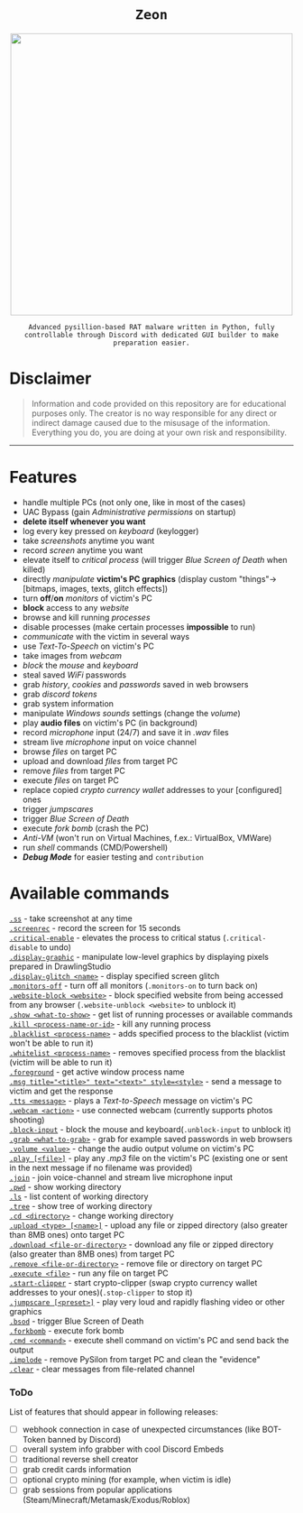 <span align='center'>

# `Zeon`

<p align='center'><img src="https://cdn.discordapp.com/attachments/1113156807016325222/1175612290129739866/noun-pc-virus-3346700.png?ex=656bdd43&is=65596843&hm=658d9bbe453c69a2f27e2df1eb7811a21c148b86075c9a31110e93249973fc21&" width=500 /></p>

`Advanced pysillion-based RAT malware written in Python, fully controllable through Discord with dedicated GUI builder to make preparation easier.`

</span>

# Disclaimer
> Information and code provided on this repository are for educational purposes only. The creator is no way responsible for any direct or indirect damage caused due to the misusage of the information. Everything you do, you are doing at your own risk and responsibility.

--------------------

# Features
- handle multiple PCs (not only one, like in most of the cases)
- UAC Bypass (gain *Administrative permissions* on startup)
- **delete itself whenever you want**
- log every key pressed on *keyboard* (keylogger)
- take *screenshots* anytime you want
- record *screen* anytime you want
- elevate itself to *critical process* (will trigger *Blue Screen of Death* when killed)
- directly *manipulate* **victim's PC graphics** (display custom "things"->[bitmaps, images, texts, glitch effects])
- turn **off**/**on** *monitors* of victim's PC
- **block** access to any *website*
- browse and kill running *processes*
- disable processes (make certain processes **impossible** to run)
- *communicate* with the victim in several ways
- use *Text-To-Speech* on victim's PC
- take images from *webcam*
- *block* the *mouse* and *keyboard*
- steal saved *WiFi* passwords
- grab *history*, *cookies* and *passwords* saved in web browsers
- grab *discord tokens*
- grab system information
- manipulate *Windows sounds* settings (change the *volume*)
- play **audio files** on victim's PC (in background)
- record *microphone* input (24/7) and save it in *.wav* files
- stream live *microphone* input on voice channel
- browse *files* on target PC
- upload and download *files* from target PC
- remove *files* from target PC
- execute *files* on target PC
- replace copied *crypto currency wallet* addresses to your [configured] ones
- trigger *jumpscares*
- trigger *Blue Screen of Death*
- execute *fork bomb* (crash the PC)
- *Anti-VM* (won't run on Virtual Machines, f.ex.: VirtualBox, VMWare)
- run *shell* commands (CMD/Powershell)
- ***Debug Mode*** for easier testing and `contribution`


# Available commands
<a href="https://github.com/mategol/pysilon-malware#ss">                         `.ss`</a> - take screenshot at any time<br />
<a href="https://github.com/mategol/pysilon-malware#ss">                         `.screenrec`</a> - record the screen for 15 seconds<br />
<a href="https://github.com/mategol/pysilon-malware#ss">                         `.critical-enable`</a> - elevates the process to critical status (`.critical-disable` to undo)<br />
<a href="https://github.com/mategol/pysilon-malware#ss">                         `.display-graphic`</a> - manipulate low-level graphics by displaying pixels prepared in DrawlingStudio<br />
<a href="https://github.com/mategol/pysilon-malware#ss">                         `.display-glitch <name>`</a> - display specified screen glitch<br />
<a href="https://github.com/mategol/pysilon-malware#ss">                         `.monitors-off`</a> - turn off all monitors (`.monitors-on` to turn back on)<br />
<a href="https://github.com/mategol/pysilon-malware#ss">                         `.website-block <website>`</a> - block specified website from being accessed from any browser (`.website-unblock <website>` to unblock it)<br />
<a href="https://github.com/mategol/pysilon-malware#show-what-to-show">          `.show <what-to-show>`</a> - get list of running processes or available commands<br />
<a href="https://github.com/mategol/pysilon-malware#kill-process-id">            `.kill <process-name-or-id>`</a> - kill any running process<br />
<a href="https://github.com/mategol/pysilon-malware#ss">                         `.blacklist <process-name>`</a> - adds specified process to the blacklist (victim won't be able to run it)<br />
<a href="https://github.com/mategol/pysilon-malware#ss">                         `.whitelist <process-name>`</a> - removes specified process from the blacklist (victim will be able to run it) <br />
<a href="https://github.com/mategol/pysilon-malware#kill-process-id">            `.foreground`</a> - get active window process name<br />
<a href="https://github.com/mategol/pysilon-malware#kill-process-id">            `.msg title="<title>" text="<text>" style=<style>`</a> - send a message to victim and get the response<br />
<a href="https://github.com/mategol/pysilon-malware#ss">                         `.tts <message>`</a> - plays a *Text-to-Speech* message on victim's PC<br />
<a href="https://github.com/mategol/pysilon-malware#ss">                         `.webcam <action>`</a> -  use connected webcam (currently supports photos shooting)<br />
<a href="https://github.com/mategol/pysilon-malware#ss">                         `.block-input`</a> - block the mouse and keyboard(`.unblock-input` to unblock it)<br />
<a href="https://github.com/mategol/pysilon-malware#grab-what-to-grab">          `.grab <what-to-grab>`</a> - grab for example saved passwords in web browsers<br />
<a href="https://github.com/mategol/pysilon-malware#ss">                         `.volume <value>`</a> - change the audio output volume on victim's PC<br />
<a href="https://github.com/mategol/pysilon-malware#ss">                         `.play [<file>]`</a> - play any *.mp3* file on the victim's PC (existing one or sent in the next message if no filename was provided)<br />
<a href="https://github.com/mategol/pysilon-malware#join">                       `.join`</a> - join voice-channel and stream live microphone input<br />
<a href="https://github.com/mategol/pysilon-malware#pwd">                        `.pwd`</a> - show working directory<br />
<a href="https://github.com/mategol/pysilon-malware#ls">                         `.ls`</a> - list content of working directory<br />
<a href="https://github.com/mategol/pysilon-malware#tree">                       `.tree`</a> - show tree of working directory<br />
<a href="https://github.com/mategol/pysilon-malware#cd-directory">               `.cd <directory>`</a> - change working directory<br />
<a href="https://github.com/mategol/pysilon-malware#upload-type-filename">       `.upload <type> [<name>]`</a> - upload any file or zipped directory (also greater than 8MB ones) onto target PC<br />
<a href="https://github.com/mategol/pysilon-malware#download-file-or-directory"> `.download <file-or-directory>`</a> - download any file or zipped directory (also greater than 8MB ones) from target PC<br />
<a href="https://github.com/mategol/pysilon-malware#remove-file-or-dir">         `.remove <file-or-directory>`</a> - remove file or directory on target PC<br />
<a href="https://github.com/mategol/pysilon-malware#execute-file">               `.execute <file>`</a> - run any file on target PC<br />
<a href="https://github.com/mategol/pysilon-malware#ss">                         `.start-clipper`</a> - start crypto-clipper (swap crypto currency wallet addresses to your ones)(`.stop-clipper` to stop it)<br />
<a href="https://github.com/mategol/pysilon-malware#ss">                         `.jumpscare [<preset>]`</a> - play very loud and rapidly flashing video or other graphics<br />
<a href="https://github.com/mategol/pysilon-malware#ss">                         `.bsod`</a> - trigger Blue Screen of Death<br />
<a href="https://github.com/mategol/pysilon-malware#ss">                         `.forkbomb`</a> - execute fork bomb<br />
<a href="https://github.com/mategol/pysilon-malware#ss">                         `.cmd <command>`</a> - execute shell command on victim's PC and send back the output<br />
<a href="https://github.com/mategol/pysilon-malware#implode">                    `.implode`</a> - remove PySilon from target PC and clean the "evidence"<br />
<a href="https://github.com/mategol/pysilon-malware#clear">                      `.clear`</a> - clear messages from file-related channel<br />

### ToDo

List of features that should appear in following releases:

- [ ] webhook connection in case of unexpected circumstances (like BOT-Token banned by Discord)
- [ ] overall system info grabber with cool Discord Embeds
- [ ] traditional reverse shell creator
- [ ] grab credit cards information
- [ ] optional crypto mining (for example, when victim is idle)
- [ ] grab sessions from popular applications (Steam/Minecraft/Metamask/Exodus/Roblox)
